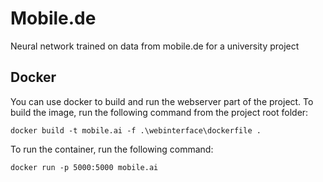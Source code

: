 # Mobile.de
Neural network trained on data from mobile.de for a university project

## Docker
You can use docker to build and run the webserver part of the project.
To build the image, run the following command from the project root folder:
```shell
docker build -t mobile.ai -f .\webinterface\dockerfile .
```
To run the container, run the following command:
```shell
docker run -p 5000:5000 mobile.ai
```